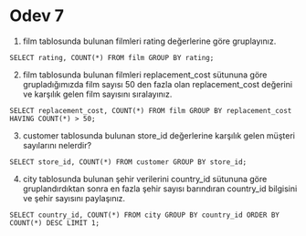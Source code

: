 # Odev 7

1. film tablosunda bulunan filmleri rating değerlerine göre gruplayınız.
```
SELECT rating, COUNT(*) FROM film GROUP BY rating;
```

2. film tablosunda bulunan filmleri replacement_cost sütununa göre grupladığımızda film sayısı 50 den fazla olan replacement_cost değerini ve karşılık gelen film sayısını sıralayınız.
```
SELECT replacement_cost, COUNT(*) FROM film GROUP BY replacement_cost HAVING COUNT(*) > 50;
```

3. customer tablosunda bulunan store_id değerlerine karşılık gelen müşteri sayılarını nelerdir? 
```
SELECT store_id, COUNT(*) FROM customer GROUP BY store_id;
```

4. city tablosunda bulunan şehir verilerini country_id sütununa göre gruplandırdıktan sonra en fazla şehir sayısı barındıran country_id bilgisini ve şehir sayısını paylaşınız.
```
SELECT country_id, COUNT(*) FROM city GROUP BY country_id ORDER BY COUNT(*) DESC LIMIT 1;
```